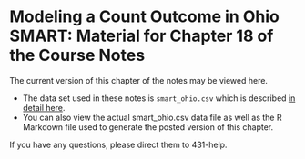 # Modeling a Count Outcome in Ohio SMART: Material for Chapter 18 of the Course Notes 

The current version of this chapter of the notes may be viewed here.

- The data set used in these notes is `smart_ohio.csv` which is described [in detail here](https://github.com/THOMASELOVE/432-2018/tree/master/data-and-code/SMART). 
- You can also view the actual smart_ohio.csv data file as well as the R Markdown file used to generate the posted version of this chapter.

If you have any questions, please direct them to 431-help.
